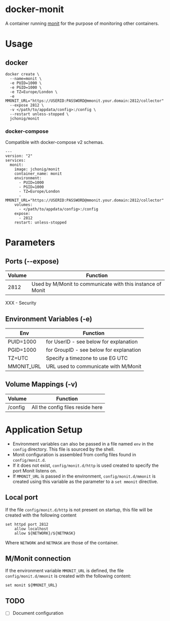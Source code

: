 # docker-monit
A container running [monit](https://mmonit.com/monit/) for the purpose
of monitoring other containers.

# Usage

## docker

```
docker create \
  --name=monit \
  -e PUID=1000 \
  -e PGID=1000 \
  -e TZ=Europe/London \
  -e MMONIT_URL="https://USERID:PASSWORD@mmonit.your.domain:2812/collector"
  --expose 2812 \
  -v </path/to/appdata/config>:/config \
  --restart unless-stopped \
  jchonig/monit
```

### docker-compose

Compatible with docker-compose v2 schemas.

```
---
version: "2"
services:
  monit:
    image: jchonig/monit
    container_name: monit
    environment:
      - PUID=1000
      - PGID=1000
      - TZ=Europe/London
      - MMONIT_URL="https://USERID:PASSWORD@mmonit.your.domain:2812/collector"
    volumes:
      - </path/to/appdata/config>:/config
    expose:
      - 2812
    restart: unless-stopped
```

# Parameters

## Ports (--expose)

| Volume | Function                                                   |
| ------ | --------                                                   |
| 2812   | Used by M/Monit to communicate with this instance of Monit |

XXX - Security

## Environment Variables (-e)

| Env        | Function                                |
| ---        | --------                                |
| PUID=1000  | for UserID - see below for explanation  |
| PGID=1000  | for GroupID - see below for explanation |
| TZ=UTC     | Specify a timezone to use EG UTC        |
| MMONIT_URL | URL used to communicate with M/Monit    |

## Volume Mappings (-v)

| Volume  | Function                         |
| ------  | --------                         |
| /config | All the config files reside here |

# Application Setup

  * Environment variables can also be passed in a file named `env` in
    the `config` directory. This file is sourced by the shell.
  * Monit configuration is assembled from config files found in
    `config/monit.d`.
  * If it does not exist, `config/monit.d/http` is used created to
    specify the port Monit listens on.
  * If `MMONIT_URL` is passed in the environment,
    `config/monit.d/mmonit` is created using this variable as the
    parameter to a `set mmonit` directive.

## Local port

If the file `config/monit.d/http` is not present on startup, this file
will be created with the following content

```
set httpd port 2812
    allow localhost
    allow ${NETWORK}/${NETMASK}
```

Where `NETWORK` and `NETMASK` are those of the container.

## M/Monit connection

If the environment variable `MMONIT_URL` is defined, the file
`config/monit.d/mmonit` is created with the following content:

```
set monit ${MMONIT_URL}
```

## TODO

  * [ ] Document configuration



